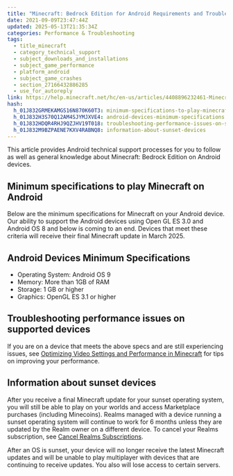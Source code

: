 ```yaml
---
title: "Minecraft: Bedrock Edition for Android Requirements and Troubleshooting"
date: 2021-09-09T23:47:44Z
updated: 2025-05-13T21:35:34Z
categories: Performance & Troubleshooting
tags:
  - title_minecraft
  - category_technical_support
  - subject_downloads_and_installations
  - subject_game_performance
  - platform_android
  - subject_game_crashes
  - section_27166432886285
  - use_for_autoreply
link: https://help.minecraft.net/hc/en-us/articles/4408896232461-Minecraft-Bedrock-Edition-for-Android-Requirements-and-Troubleshooting
hash:
  h_01J832GRMEKAMGS16N870K60T3: minimum-specifications-to-play-minecraft-on-android
  h_01J832H3S70Q12AM4SJYMJXVE4: android-devices-minimum-specifications
  h_01J832HDQR4RHJ9QZJHV19T018: troubleshooting-performance-issues-on-supported-devices
  h_01J832M9BZPAENE7KXV4RABNQ8: information-about-sunset-devices
---
```


This article provides Android technical support processes for you to follow as well as general knowledge about Minecraft: Bedrock Edition on Android devices.

## Minimum specifications to play Minecraft on Android

Below are the minimum specifications for Minecraft on your Android device. Our ability to support the Android devices using Open GL ES 3.0 and Android OS 8 and below is coming to an end. Devices that meet these criteria will receive their final Minecraft update in March 2025.

## Android Devices Minimum Specifications

- Operating System: Android OS 9
- Memory: More than 1GB of RAM
- Storage: 1 GB or higher
- Graphics: OpenGL ES 3.1 or higher

## Troubleshooting performance issues on supported devices

If you are on a device that meets the above specs and are still experiencing issues, see [Optimizing Video Settings and Performance in Minecraft](./Optimizing-Minecraft-Bedrock-Edition-Video-Settings-and-Performance.md) for tips on improving your performance.

## Information about sunset devices

After you receive a final Minecraft update for your sunset operating system, you will still be able to play on your worlds and access Marketplace purchases (including Minecoins). Realms managed with a device running a sunset operating system will continue to work for 6 months unless they are updated by the Realm owner on a different device. To cancel your Realms subscription, see [Cancel Realms Subscriptions](https://help.minecraft.net/hc/en-us/sections/36000025812877).

After an OS is sunset, your device will no longer receive the latest Minecraft updates and will be unable to play multiplayer with devices that are continuing to receive updates. You also will lose access to certain servers.
